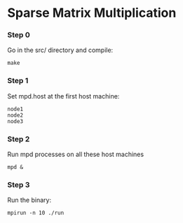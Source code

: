 # Sparse Matrix Multiplication

### Step 0

Go in the src/ directory and compile:

    make

### Step 1

Set mpd.host at the first host machine:

    node1
    node2
    node3

### Step 2

Run mpd processes on all these host machines

    mpd &

### Step 3

Run the binary:

    mpirun -n 10 ./run
